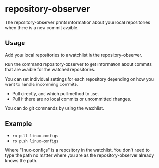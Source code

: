 # repository-observer
The repository-observer prints information about your local repositories when there is a new commit avaible.

## Usage
Add your local repositories to a watchlist in the repository-observer.

Run the command repository-observer to get information about commits that are avaible for the watched repositories.

You can set individual settings for each repository depending on how you want to handle incomming commits.
* Pull directly, and which pull method to use.
* Pull if there are no local commits or uncommitted changes.

You can do git commands by using the watchlist.

## Example
* `ro pull linux-configs`
* `ro push linux-configs`

Where "linux-configs" is a repository in the watchlist.
You don't need to type the path no matter where you are as the repository-observer already knows the path.
